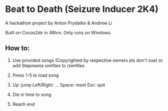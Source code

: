 Beat to Death (Seizure Inducer 2K4)
===
A hackathon project by Anton Prydatko & Andrew Li

Built on Cocos2dx in 48hrs. Only runs on Windows.


How to:
---
1) Use provided songs (Copyrighted by respective owners pls don't sue) or add Stepmania simfiles to /simfiles

2) Press 1-5 to load song

3) Up: jump Left/Right: ... Space: reset Esc: quit

4) Die in time to song

5) Reach end
